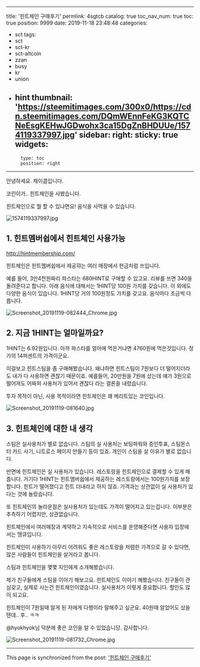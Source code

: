 
---
title: '힌트체인 구매후기'
permlink: 4sgtcb
catalog: true
toc_nav_num: true
toc: true
position: 9999
date: 2019-11-18 23:48:48
categories:
- sct
tags:
- sct
- sct-kr
- sct-altcoin
- zzan
- busy
- kr
- union
- hint
thumbnail: 'https://steemitimages.com/300x0/https://cdn.steemitimages.com/DQmWEnnFeKG3KQTCNeEsgKEHwJGDwohx3ca15DgZnBHDUUe/1574119337997.jpg'
sidebar:
    right:
        sticky: true
widgets:
    -
        type: toc
        position: right
---


안녕하세요. 제이콥입니다. 

코린이가.. 힌트체인을 사봤습니다.

힌트체인으로 뭘 할 수 있냐면요!
음식을 사먹을 수 있습니다.

![1574119337997.jpg](https://steemitimages.com/300x0/https://cdn.steemitimages.com/DQmWEnnFeKG3KQTCNeEsgKEHwJGDwohx3ca15DgZnBHDUUe/1574119337997.jpg)

## 1. 힌트멤버쉽에서 힌트체인 사용가능

http://hintmembership.com/

힌트체인은 힌트멤버쉽에서 제공햐는 여러 매장에서 현금처럼 쓰입니다.

예를 들어, 3만4천원짜리 파스타는 680HINT로 구매할 수 있고요. 리뷰를 쓰면 340을 돌려준다고 합니다. 아래 음식에 대해서는 1HINT당 100원 가치를 갖습니다. 이 외에도 다양한 음식이 있습니다. 1HINT당 거의 100원정도 가치를 갖고요. 음식마다 조금씩 다릅니다.


![Screenshot_20191119-082444_Chrome.jpg](https://steemitimages.com/300x0/https://cdn.steemitimages.com/DQmfWZmJ3Cf1NUfB2gw5uCCd2ejV1jvq7WQGfV8mRaxZV3V/Screenshot_20191119-082444_Chrome.jpg)



## 2. 지금 1HINT는 얼마일까요?



1HINT는 6.92원입니다. 아까 파스타를 얼마에 먹은거냐면 4760원에 먹은것입니다. 정가의 14퍼센트의 가격이군요.

이걸보고 힌트스팀을 좀 구매해봤습니다. 왜냐하면 힌트스팀이 7원보다 더 떨어지더라도 내가 다 사용하면 괜찮기 때문이죠. 예를들어, 20만원을 7원에 샀는데 얘가 3원으로 떨어져도 어짜피 사용처가 있어서 괜찮다 라는 결론을 내렸습니다.

투자 목적이 아닌, 사용 목적이라면 힌트체인은 꽤 메리트있는 코인입니다.

![Screenshot_20191119-081640.jpg](https://steemitimages.com/300x0/https://cdn.steemitimages.com/DQmXYUvt7itfCcZTPmxxTc7PCiDp6UQzC2NaUfCjKN7g8sC/Screenshot_20191119-081640.jpg)


## 3. 힌트체인에 대한 내 생각

스팀은 실사용처가 별로 없습니다.
스팀의 실 사용처는 보팅파워와 증인투표, 스팀몬스터 카드 사기, 니트로스 페이지 만들기 등이 있죠. 
개인이 스팀을 살 이유가 별로 없습니다.

반면에 힌트체인은 실 사용처가 있습니다. 레스토랑을 힌트체인으로 결제할 수 있게 해줍니다. 거기다 1HINT는 힌트멤버쉽에서 제공하는 레스토랑에서는 100원가치를 보장합니다. 힌트가 떨어졌디고 힌트 더내라고 하지 않죠. 가격과는 상관없이 실 사용처가 있다는 것에 놀랐습니다.

또 힌트체인의 놀라운점은 실사용처가 있는데도 가격이 떨어지고 있는겁니다. 이부분은 추측하기 어렵지만, 상관없습니다. 

힌트체인에서 여러매장과 계약하고 지속적으로 서비스를 운영해준다면 사용자 입장에서는 땡큐입니다.

힌트체인이 사용하기 아무리 어려워도 좋은 레스토랑을 저렴한 가격으로 갈 수 있다면, 많은 사람들이 힌트체인을 살거라고 봅니다. 

스팀과 힌트체인을 몇몇 지인에게 소개해봤습니다.

제가 친구들에게 스팀을 이야기 해보고요. 힌트체인도 이야기 해봤습니다. 친구들이 관심갖고, 실제로 사는건 힌트체인이였습니다. 실사용처가 이렇게 중요합니다. 할인도 많이 되고요.

힌트체인이 7원일때 알게 된 저에게 다행이라 말해주고 싶군요. 40원때 알았어도 샀을텐데.. 후.. ㅋㅋ

@hyokhyok님 덕분에 좋은 코인을 알 수 있었습니당. 감사합니다.

![Screenshot_20191119-081732_Chrome.jpg](https://steemitimages.com/300x0/https://ipfs.busy.org/ipfs/QmTPvQiESS8YunZsUZyXjw5CH3GxtxDAuxDtgdiE1NLgvc)

- - -

This page is synchronized from the post: ['힌트체인 구매후기'](https://steemit.com/@jacobyu/4sgtcb)
